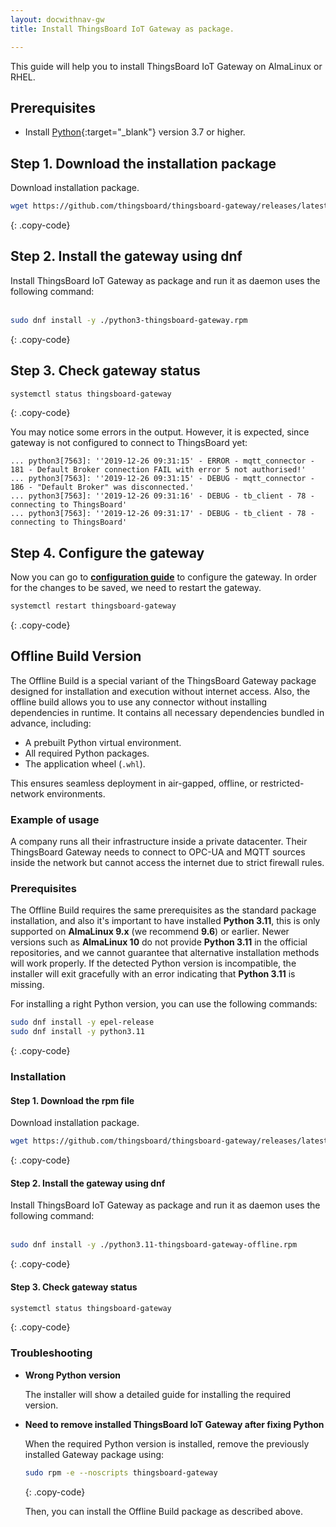 ```yaml
---
layout: docwithnav-gw
title: Install ThingsBoard IoT Gateway as package.

---
```


This guide will help you to install ThingsBoard IoT Gateway on AlmaLinux or RHEL.

## Prerequisites

- Install [Python](https://www.python.org){:target="_blank"} version 3.7 or higher.

## Step 1. Download the installation package

Download installation package.

```bash
wget https://github.com/thingsboard/thingsboard-gateway/releases/latest/download/python3-thingsboard-gateway.rpm
```
{: .copy-code}

## Step 2. Install the gateway using dnf

Install ThingsBoard IoT Gateway as package and run it as daemon uses the following command:<br><br>

```bash
sudo dnf install -y ./python3-thingsboard-gateway.rpm
```
{: .copy-code}  

## Step 3. Check gateway status 

```bash
systemctl status thingsboard-gateway
```
{: .copy-code}

You may notice some errors in the output. However, it is expected, since gateway is not configured to connect to ThingsBoard yet:

```text
... python3[7563]: ''2019-12-26 09:31:15' - ERROR - mqtt_connector - 181 - Default Broker connection FAIL with error 5 not authorised!'
... python3[7563]: ''2019-12-26 09:31:15' - DEBUG - mqtt_connector - 186 - "Default Broker" was disconnected.'
... python3[7563]: ''2019-12-26 09:31:16' - DEBUG - tb_client - 78 - connecting to ThingsBoard'
... python3[7563]: ''2019-12-26 09:31:17' - DEBUG - tb_client - 78 - connecting to ThingsBoard'
```

## Step 4. Configure the gateway 

Now you can go to [**configuration guide**](/docs/iot-gateway/configuration/) to configure the gateway. In order for the changes to be saved, we need to restart the gateway.

```bash
systemctl restart thingsboard-gateway
```
{: .copy-code}

## Offline Build Version

The Offline Build is a special variant of the ThingsBoard Gateway package designed for installation and execution without 
internet access. Also, the offline build allows you to use any connector without installing dependencies in runtime. 
It contains all necessary dependencies bundled in advance, including:
- A prebuilt Python virtual environment.
- All required Python packages.
- The application wheel (`.whl`).

This ensures seamless deployment in air-gapped, offline, or restricted-network environments.

### Example of usage

A company runs all their infrastructure inside a private datacenter. Their ThingsBoard Gateway needs to connect to 
OPC-UA and MQTT sources inside the network but cannot access the internet due to strict firewall rules.

### Prerequisites

The Offline Build requires the same prerequisites as the standard package installation, and also it's important to have 
installed **Python 3.11**, this is only supported on **AlmaLinux 9.x** (we recommend **9.6**) or earlier. 
Newer versions such as **AlmaLinux 10** do not provide **Python 3.11** in the official repositories, 
and we cannot guarantee that alternative installation methods will work properly. If the detected Python version is incompatible, 
the installer will exit gracefully with an error indicating that **Python 3.11** is missing.

For installing a right Python version, you can use the following commands:

```bash
sudo dnf install -y epel-release
sudo dnf install -y python3.11
```
{: .copy-code}

### Installation

#### Step 1. Download the rpm file

Download installation package.

```bash
wget https://github.com/thingsboard/thingsboard-gateway/releases/latest/download/python3.11-thingsboard-gateway-offline.rpm
```
{: .copy-code}

#### Step 2. Install the gateway using dnf

Install ThingsBoard IoT Gateway as package and run it as daemon uses the following command:<br><br>

```bash
sudo dnf install -y ./python3.11-thingsboard-gateway-offline.rpm
```
{: .copy-code}  

#### Step 3. Check gateway status 

```bash
systemctl status thingsboard-gateway
```
{: .copy-code}

### Troubleshooting

- **Wrong Python version**

  The installer will show a detailed guide for installing the required version.
- **Need to remove installed ThingsBoard IoT Gateway after fixing Python**

  When the required Python version is installed, remove the previously installed Gateway package using:

  ```bash
  sudo rpm -e --noscripts thingsboard-gateway
  ```
  {: .copy-code}

  Then, you can install the Offline Build package as described above.

